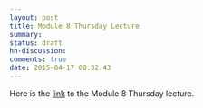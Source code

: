 ```yaml
---
layout: post
title: Module 8 Thursday Lecture
summary:
status: draft
hn-discussion:
comments: true
date: 2015-04-17 00:32:43
---
```


Here is the
[link](https://docs.google.com/a/usfca.edu/file/d/0B-5GjaosMAoveklIN3VTWmREUVE/edit?usp=drivesdk)
to the Module 8 Thursday lecture.
